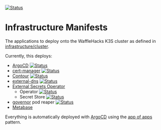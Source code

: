[![Status](https://deploy.wafflehacks.cloud/api/badge?name=apps&revision=true)](https://deploy.wafflehacks.cloud/applications/apps)

# Infrastructure Manifests

The applications to deploy onto the WaffleHacks K3S cluster as defined in [infrastructure/cluster][].

Currently, this deploys:
- [ArgoCD][] [![Status](https://deploy.wafflehacks.cloud/api/badge?name=argocd&revision=true)](https://deploy.wafflehacks.cloud/applications/argocd)
- [cert-manager][] [![Status](https://deploy.wafflehacks.cloud/api/badge?name=cert-manager&revision=true)](https://deploy.wafflehacks.cloud/applications/cert-manager)
- [Contour][] [![Status](https://deploy.wafflehacks.cloud/api/badge?name=contour&revision=true)](https://deploy.wafflehacks.cloud/applications/contour)
- [external-dns][] [![Status](https://deploy.wafflehacks.cloud/api/badge?name=external-dns&revision=true)](https://deploy.wafflehacks.cloud/applications/external-dns)
- [External Secrets Operator][]
  - Operator [![Status](https://deploy.wafflehacks.cloud/api/badge?name=external-secrets&revision=true)](https://deploy.wafflehacks.cloud/applications/external-secrets)
  - Secret Store [![Status](https://deploy.wafflehacks.cloud/api/badge?name=secret-store&revision=true)](https://deploy.wafflehacks.cloud/applications/secret-store)
- [governor][] pod reaper [![Status](https://deploy.wafflehacks.cloud/api/badge?name=governor&revision=true)](https://deploy.wafflehacks.cloud/applications/governor)
- [Metabase][]

Everything is automatically deployed with [ArgoCD][] using the [app of apps][] pattern.


[infrastructure/cluster]: https://github.com/WaffleHacks/infrastructure/tree/main/cluster
[ArgoCD]: https://argo-cd.readthedocs.io/en/stable/
[cert-manager]: https://cert-manager.io/
[Contour]: https://projectcontour.io/
[external-dns]: https://github.com/kubernetes-sigs/external-dns
[External Secrets Operator]: https://external-secrets.io/
[governor]: https://github.com/keikoproj/governor
[Metabase]: https://www.metabase.com/
[app of apps]: https://argo-cd.readthedocs.io/en/stable/operator-manual/cluster-bootstrapping/#app-of-apps-pattern
